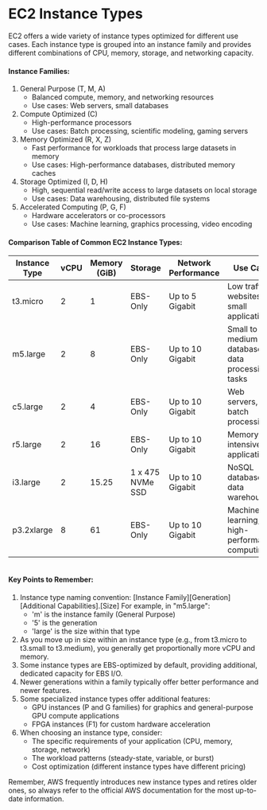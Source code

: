 # EC2 Instance Types

EC2 offers a wide variety of instance types optimized for different use cases. Each instance type is grouped into an instance family and provides different combinations of CPU, memory, storage, and networking capacity.

#### Instance Families:

1. General Purpose (T, M, A)
   * Balanced compute, memory, and networking resources
   * Use cases: Web servers, small databases
2. Compute Optimized (C)
   * High-performance processors
   * Use cases: Batch processing, scientific modeling, gaming servers
3. Memory Optimized (R, X, Z)
   * Fast performance for workloads that process large datasets in memory
   * Use cases: High-performance databases, distributed memory caches
4. Storage Optimized (I, D, H)
   * High, sequential read/write access to large datasets on local storage
   * Use cases: Data warehousing, distributed file systems
5. Accelerated Computing (P, G, F)
   * Hardware accelerators or co-processors
   * Use cases: Machine learning, graphics processing, video encoding

#### Comparison Table of Common EC2 Instance Types:

| Instance Type | vCPU | Memory (GiB) | Storage          | Network Performance | Use Case                                         |
| ------------- | ---- | ------------ | ---------------- | ------------------- | ------------------------------------------------ |
| t3.micro      | 2    | 1            | EBS-Only         | Up to 5 Gigabit     | Low traffic websites, small applications         |
| m5.large      | 2    | 8            | EBS-Only         | Up to 10 Gigabit    | Small to medium databases, data processing tasks |
| c5.large      | 2    | 4            | EBS-Only         | Up to 10 Gigabit    | Web servers, batch processing                    |
| r5.large      | 2    | 16           | EBS-Only         | Up to 10 Gigabit    | Memory-intensive applications                    |
| i3.large      | 2    | 15.25        | 1 x 475 NVMe SSD | Up to 10 Gigabit    | NoSQL databases, data warehousing                |
| p3.2xlarge    | 8    | 61           | EBS-Only         | Up to 10 Gigabit    | Machine learning, high-performance computing     |

```
```

#### Key Points to Remember:

1. Instance type naming convention: \[Instance Family]\[Generation]\[Additional Capabilities].\[Size] For example, in "m5.large":
   * 'm' is the instance family (General Purpose)
   * '5' is the generation
   * 'large' is the size within that type
2. As you move up in size within an instance type (e.g., from t3.micro to t3.small to t3.medium), you generally get proportionally more vCPU and memory.
3. Some instance types are EBS-optimized by default, providing additional, dedicated capacity for EBS I/O.
4. Newer generations within a family typically offer better performance and newer features.
5. Some specialized instance types offer additional features:
   * GPU instances (P and G families) for graphics and general-purpose GPU compute applications
   * FPGA instances (F1) for custom hardware acceleration
6. When choosing an instance type, consider:
   * The specific requirements of your application (CPU, memory, storage, network)
   * The workload patterns (steady-state, variable, or burst)
   * Cost optimization (different instance types have different pricing)

Remember, AWS frequently introduces new instance types and retires older ones, so always refer to the official AWS documentation for the most up-to-date information.
